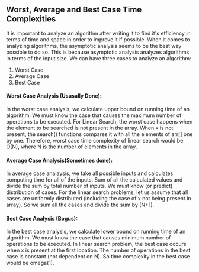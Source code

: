 ## Worst, Average and Best Case Time Complexities
It is important to analyze an algorithm after writing it to find it's efficiency in terms of time and space in order to improve it if possible.
When it comes to analyzing algorithms, the asymptotic analysis seems to be the best way possible to do so. This is because asymptotic analysis analyzes algorithms in terms of the input size.
We can have three cases to analyze an algorithm:
1. Worst Case
2. Average Case
3. Best Case

#### Worst Case Analysis (Ususally Done):
In the worst case analysis, we calculate upper bound on running time of an algorithm. We must know the case that causes the maximum number of operations to be executed. For Linear Search, the worst case happens when the element to be searched is not present in the array. When x is not present, the search() functions compares it with all the elements of arr[] one by one. Therefore, worst case time complexity of linear search would be O(N), where N is the number of elements in the array.

#### Average Case Analysis(Sometimes done):
In average case analaysis, we take all possible inputs and calculates computing time for all of the inputs. Sum of all the calculated values and divide the sum by total number of inputs. We must know (or predict) distribution of cases. For the linear search problems, let us assume that all cases are uniformly distributed (including the case of x not being present in array). So we sum all the cases and divide the sum by (N+1).

#### Best Case Analysis (Bogus):
In the best case analysis, we calculate lower bound on running time of an algorithm. We must know the case that causes minimum number of operations to be executed. In linear search problem, the best case occurs when x is present at the first location. The number of operations in the best case is constant (not dependent on N). So time complexity in the best case would be omega(1).